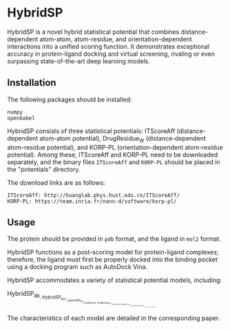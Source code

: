 # HybridSP
HybridSP is a novel hybrid statistical potential that combines distance-dependent atom-atom, atom-residue, and orientation-dependent interactions into a unified scoring function. 
It demonstrates exceptional accuracy in protein-ligand docking and virtual screening, rivaling or even surpassing state-of-the-art deep learning models.

## Installation
The following packages should be installed:

    numpy
    openbabel

HybridSP consists of three statistical potentials: ITScoreAff (distance-dependent atom-atom potential), DrugResidue<sub>W</sub> (distance-dependent atom-residue potential), and KORP-PL (orientation-dependent atom-residue potential). 
Among these, ITScoreAff and KORP-PL need to be downloaded separately, and the binary files `ITScoreAff` and `KORP-PL` should be placed in the "potentials" directory. 

The download links are as follows:

    ITScoreAff: http://huanglab.phys.hust.edu.cn/ITScoreAff/
    KORP-PL: https://team.inria.fr/nano-d/software/korp-pl/

## Usage
The protein should be provided in `pdb` format, and the ligand in `mol2` format. 

HybridSP functions as a post-scoring model for protein-ligand complexes; therefore, the ligand must first be properly docked into the binding pocket using a docking program such as AutoDock Vina.

HybridSP accommodates a variety of statistical potential models, including: 

HybridSP<sub>dk<sub>,
HybridSP<sub>scr<sub>,
HybridSP<sub>bl<sub>,
DrugResidue,
DrugResidue<sub>W<sub>,
DrugResiGrp,
DrugResiGrp<sub>W<sub>,
DrugScoreRe,
DrugScoreRe<sub>W<sub>,
DrugScoreGrp, and
DrugScoreGrp<sub>W<sub>

The characteristics of each model are detailed in the corresponding paper.
